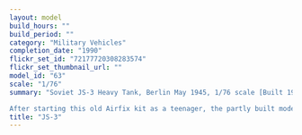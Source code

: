 ```yaml
---
layout: model
build_hours: ""
build_period: ""
category: "Military Vehicles"
completion_date: "1990"
flickr_set_id: "72177720308283574"
flickr_set_thumbnail_url: ""
model_id: "63"
scale: "1/76"
summary: "Soviet JS-3 Heavy Tank, Berlin May 1945, 1/76 scale [Built 1970 - 1990]

After starting this old Airfix kit as a teenager, the partly built model travelled around with me from house to house, city to city, job to job, country to country for 20 years. It was in the too-hard basket but I was reluctant to chuck it out and so instead I finished it in a burst of enthusiasm. I made a major error with the Dushka ring mount, and the vinyl tracks look terrible, but it still looks like a JS-3."
title: "JS-3"
---
```




